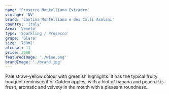 ```yaml
---
name: 'Prosecco Montelliana Extradry'
vintage: 'NV'
brand: 'Cantina Montelliana e dei Colli Asolani'
country: 'Italy'
Area: 'Veneto'
type: 'Sparkling / Prosecco'
grape: 'Glera'
size: '750ml'
alcohol: 11
price: 3000
featuredImage: './wine.png'
brandImage: './brand.jpg'
---
```


Pale straw-yellow colour with greenish
highlights. It has the typical fruity bouquet reminiscent
of Golden apples, with a hint of banana and
peach.It is fresh, aromatic and velvety in the
mouth with a pleasant roundness..
